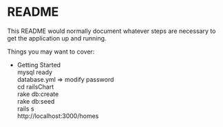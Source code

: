 # README

This README would normally document whatever steps are necessary to get the
application up and running.

Things you may want to cover:

* Getting Started  
mysql ready  
database.yml => modify password  
cd railsChart  
rake db:create  
rake db:seed  
rails s  
http://localhost:3000/homes  
